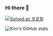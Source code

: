 ### Hi there 👋


[![Solved.ac
프로필](http://mazassumnida.wtf/api/v2/generate_badge?boj=python4)](https://solved.ac/python4)

![Kim's GitHub stats](https://github-readme-stats.vercel.app/api?username=kshired&show_icons=true&theme=radical)
